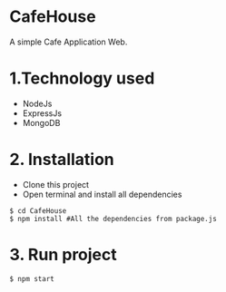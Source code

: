 
# CafeHouse

A simple Cafe Application Web.

# 1.Technology used

- NodeJs
- ExpressJs
- MongoDB

# 2. Installation

- Clone this project
- Open terminal and install all dependencies

```
$ cd CafeHouse
$ npm install #All the dependencies from package.js
```

# 3. Run project

```
$ npm start
```
